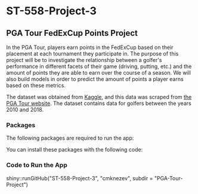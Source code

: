 # ST-558-Project-3

## PGA Tour FedExCup Points Project 

In the PGA Tour, players earn points in the FedExCup based on their placement at each tournament they participate in. The purpose of this project will be to investigate the relationship between a golfer's performance in different facets of their game (driving, putting, etc.) and the amount of points they are able to earn over the course of a season. We will also build models in order to predict the amount of points a player earns based on these metrics.   

The dataset was obtained from [Kaggle](https://www.kaggle.com/datasets/jmpark746/pga-tour-data-2010-2018), and this data was scraped from [the PGA Tour website](https://www.pgatour.com/stats.html). The dataset contains data for golfers between the years 2010 and 2018.   

### Packages 

The following packages are required to run the app:   


You can install these packages with the following code:   


### Code to Run the App 

shiny::runGitHub("ST-558-Project-3", "cmknezev", subdir = "PGA-Tour-Project")
